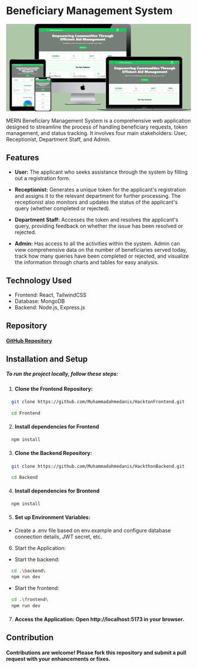 
# Beneficiary Management System
![Baneficiary Management System Mockup](/public/mokeup.png)

MERN Beneficiary Management System is a comprehensive web application designed to streamline the process of handling beneficiary requests, token management, and status tracking. It involves four main stakeholders: User, Receptionist, Department Staff, and Admin.

## Features

- **User:** The applicant who seeks assistance through the system by filling out a registration form.

- **Receptionist:**  Generates a unique token for the applicant's registration and assigns it to the relevant department for further processing. The receptionist also monitors and updates the status of the applicant's query (whether completed or rejected).

- **Department Staff:** Accesses the token and resolves the applicant's query, providing feedback on whether the issue has been resolved or rejected.

- **Admin:** Has access to all the activities within the system. Admin can view comprehensive data on the number of beneficiaries served today, track how many queries have been completed or rejected, and visualize the information through charts and tables for easy analysis.

## Technology Used

- Frontend: React, TailwindCSS
- Database: MongoDB
- Backend: Node.js, Express.js

## Repository

#### [GitHub Repository](https://github.com/Muhammadahmedanis/HacktonFrontend)

## Installation and Setup

##### To run the project locally, follow these steps:

  1. #### Clone the Frontend Repository:
```bash
  git clone https://github.com/Muhammadahmedanis/HacktonFrontend.git
```
```bash
  cd Frontend
```

 2. #### Install dependencies for Frontend
```bash
  npm install
```

  3. #### Clone the Backend Repository:
```bash
  git clone https://github.com/Muhammadahmedanis/HackthonBackend.git
```
```bash
  cd Backend
```

 4. #### Install dependencies for Brontend
```bash
  npm install
```

 5. #### Set up Environment Variables:
- Create a .env file based on env.example and configure database connection details, JWT secret, etc.

 6. Start the Application:
  - Start the backend:
```bash
  cd .\backend\
  npm run dev
```
  - Start the frontend:
```bash
  cd .\frontend\
  npm run dev
```

 7. #### Access the Application: Open http://localhost:5173 in your browser.

## Contribution

#### Contributions are welcome! Please fork this repository and submit a pull request with your enhancements or fixes.
